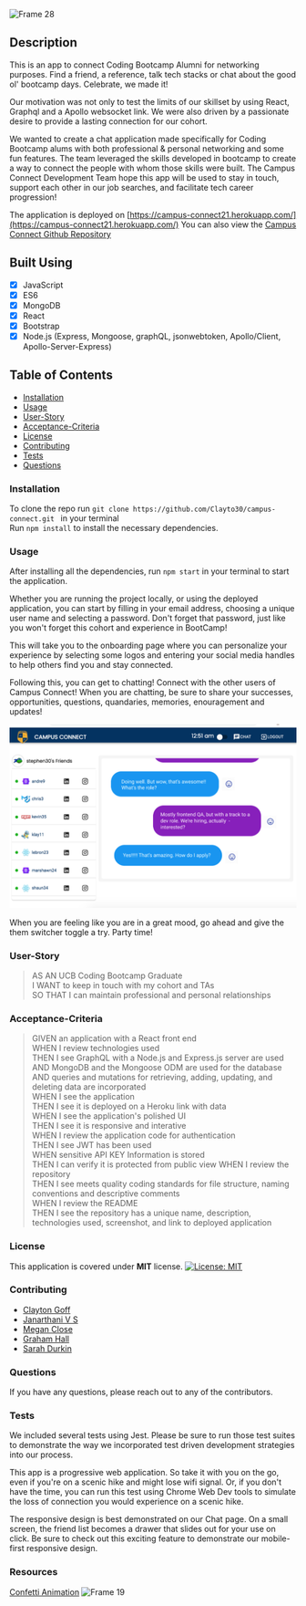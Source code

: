 ![Frame 28](https://user-images.githubusercontent.com/77648727/124849274-4eaa5f00-df53-11eb-83d3-144d6599e855.png)

## Description
This is an app to connect Coding Bootcamp Alumni for networking purposes. Find a friend, a reference, talk tech stacks or chat about the good ol' bootcamp days. Celebrate, we made it!

Our motivation was not only to test the limits of our skillset by using React, Graphql and a Apollo websocket link. We were also driven by a passionate desire to provide a lasting connection for our cohort.

We wanted to create a chat application made specifically for Coding Bootcamp alums with both professional & personal networking and some fun features. The team leveraged the skills developed in bootcamp to create a way to connect the people with whom those skills were built. The Campus Connect Development Team hope this app will be used to stay in touch, support each other in our job searches, and facilitate tech career progression!

The application is deployed on [https://campus-connect21.herokuapp.com/](https://campus-connect21.herokuapp.com/)
You can also view the [Campus Connect Github Repository](https://github.com/Clayto30/campus-connect)

## Built Using 
- [x] JavaScript
- [x] ES6
- [x] MongoDB
- [x] React
- [x] Bootstrap
- [x] Node.js (Express, Mongoose, graphQL, jsonwebtoken, Apollo/Client, Apollo-Server-Express)

## Table of Contents
* [Installation](#Installation)
* [Usage](#Usage)
* [User-Story](#User-Story)
* [Acceptance-Criteria](#Acceptance-Criteria)
* [License](#License)
* [Contributing](#Contributing)
* [Tests](#Tests)
* [Questions](#Questions)

### Installation
To clone the repo run ```git clone https://github.com/Clayto30/campus-connect.git ``` in your terminal      
Run ```npm install``` to install the necessary dependencies.

### Usage
After installing all the dependencies, run ```npm start``` in your terminal to start the application. 

Whether you are running the project locally, or using the deployed application, you can start by filling in your email address, choosing a unique user name and selecting a password. Don't forget that password, just like you won't forget this cohort and experience in BootCamp!

This will take you to the onboarding page where you can personalize your experience by selecting some logos and entering your social media handles to help others find you and stay connected.

Following this, you can get to chatting! Connect with the other users of Campus Connect! When you are chatting, be sure to share your successes, opportunities, questions, quandaries, memories, enouragement and updates! 

![webpage](./client/public/assets/screenshot.png)

When you are feeling like you are in a great mood, go ahead and give the them switcher toggle a try. Party time!


### User-Story 
> AS AN UCB Coding Bootcamp Graduate       
> I WANT to keep in touch with my cohort and TAs       
> SO THAT I can maintain professional and personal relationships       

### Acceptance-Criteria

> GIVEN an application with a React front end     
> WHEN I review technologies used     
> THEN I see GraphQL with a Node.js and Express.js server are used     
> AND MongoDB and the Mongoose ODM are used for the database     
> AND queries and mutations for retrieving, adding, updating, and deleting data are incorporated     
> WHEN I see the application          
> THEN I see it is deployed on a Heroku link with data     
> WHEN I see the application's polished UI     
> THEN I see it is responsive and interative     
> WHEN I review the application code for authentication     
> THEN I see JWT has been used     
> WHEN sensitive API KEY Information is stored     
> THEN I can verify it is protected from public view
> WHEN I review the repository     
> THEN I see meets quality coding standards for file structure, naming conventions and descriptive comments     
> WHEN I review the README     
> THEN I see the repository has a unique name, description, technologies used, screenshot, and link to deployed application     


 
### License
This application is covered under **MIT** license.
[![License: MIT](https://img.shields.io/badge/License-MIT-yellow.svg)](https://opensource.org/licenses/MIT)



### Contributing 
- [Clayton Goff](https://github.com/Clayto30)         
- [Janarthani V S](https://github.com/vsjanarthani)         
- [Megan Close](https://github.com/MeganClo)         
- [Graham Hall](https://github.com/ghall89)         
- [Sarah Durkin](https://github.com/sarahdurks)         

### Questions
If you have any questions, please reach out to any of the contributors.

### Tests

We included several tests using Jest. Please be sure to run those test suites to demonstrate the way we incorporated test driven development strategies into our process.

This app is a progressive web application. So take it with you on the go, even if you're on a scenic hike and might lose wifi signal. Or, if you don't have the time, you can run this test using Chrome Web Dev tools to simulate the loss of connection you would experience on a scenic hike.

The responsive design is best demonstrated on our Chat page. On a small screen, the friend list becomes a drawer that slides out for your use on click. Be sure to check out this exciting feature to demonstrate our mobile-first responsive design.

### Resources 
[Confetti Animation](https://www.cssscript.com/demo/confetti-falling-animation/)
![Frame 19](https://user-images.githubusercontent.com/77648727/124691727-23f7d200-de91-11eb-87f7-c7a0dbe1bc83.png)

